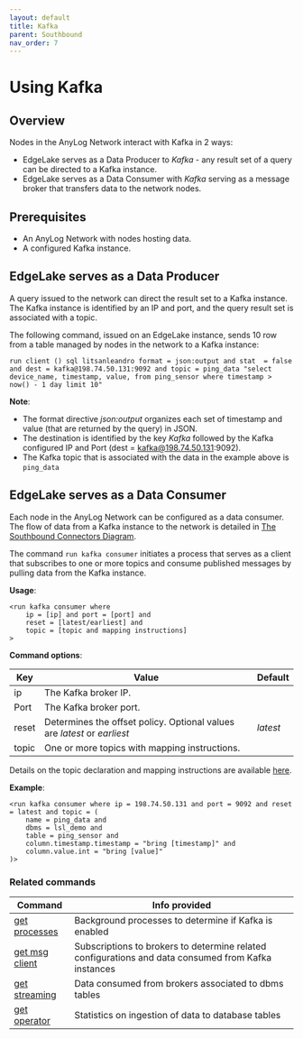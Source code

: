 ```yaml
---
layout: default
title: Kafka
parent: Southbound
nav_order: 7
---
```

# Using Kafka

## Overview

Nodes in the AnyLog Network interact with Kafka in 2 ways:
* EdgeLake serves as a Data Producer to _Kafka_ - any result set of a query can be directed to a Kafka instance.   
* EdgeLake serves as a Data Consumer with _Kafka_ serving as a message broker that transfers data to the network nodes.  
  
## Prerequisites

* An AnyLog Network with nodes hosting data.
* A configured Kafka instance.

## EdgeLake serves as a Data Producer 

A query issued to the network can direct the result set to a Kafka instance.  
The Kafka instance is identified by an IP and port, and the query result set is associated with a topic.  

The following command, issued on an EdgeLake instance, sends 10 row from a table managed by nodes in the network to a Kafka instance:

<pre class="code-frame"><code class="language-anylog">run client () sql litsanleandro format = json:output and stat  = false and dest = kafka@198.74.50.131:9092 and topic = ping_data "select device_name, timestamp, value, from ping_sensor where timestamp > now() - 1 day limit 10"</code></pre>

**Note**:
* The format directive _json:output_ organizes each set of timestamp and value (that are returned by the query) in JSON.
* The destination is identified by the key _Kafka_ followed by the Kafka configured IP and Port (dest = kafka@198.74.50.131:9092).
* The Kafka topic that is associated with the data in the example above is `ping_data`

## EdgeLake serves as a Data Consumer

Each node in the AnyLog Network can be configured as a data consumer.  
The flow of data from a Kafka instance to the network is detailed in [The Southbound Connectors Diagram](https://github.com/AnyLog-co/documentation/blob/master/adding%20data.md#the-southbound-connectors-diagram).

The command `run kafka consumer` initiates a process that serves as a client that subscribes to one or more topics 
and consume published messages by pulling data from the Kafka instance.

**Usage**:

<pre class="code-frame"><code class="language-anylog">&lt;run kafka consumer where 
    ip = [ip] and port = [port] and 
    reset = [latest/earliest] and
    topic = [topic and mapping instructions]
&gt;</code></pre>


**Command options**:

| Key        | Value  | Default  |
| ---------- | -------| ------- |
| ip         | The Kafka broker IP. |  |
| Port       | The Kafka broker port. | |
| reset      | Determines the offset policy. Optional values are _latest_ or _earliest_| _latest_ |
| topic      | One or more topics with mapping instructions.| |

Details on the topic declaration and mapping instructions are available [here](https://github.com/AnyLog-co/documentation/blob/master/message%20broker.md#the-topic-params).  

**Example**:
<pre class="code-frame"><code class="language-anylog">&lt;run kafka consumer where ip = 198.74.50.131 and port = 9092 and reset = latest and topic = (
    name = ping_data and 
    dbms = lsl_demo and 
    table = ping_sensor and 
    column.timestamp.timestamp = "bring [timestamp]" and 
    column.value.int = "bring [value]"
)&gt;</code></pre>


### Related commands

| Command                                                          | Info provided  |
|------------------------------------------------------------------| -------|
| [get processes](https://github.com/AnyLog-co/documentation/blob/master/monitoring%20nodes.md#the-get-processes-command) | Background processes to determine if Kafka is enabled |
| [get msg client](https://github.com/AnyLog-co/documentation/blob/master/monitoring%20calls.md#get-msg-clients)          | Subscriptions to brokers to determine related configurations and data consumed from Kafka instances |
| [get streaming](https://github.com/AnyLog-co/documentation/blob/master/monitoring%20calls.md#get-streaming)             | Data consumed from brokers associated to dbms tables |
| [get operator](https://github.com/AnyLog-co/documentation/blob/master/monitoring%20calls.md#get-operator)               | Statistics on ingestion of data to database tables |
